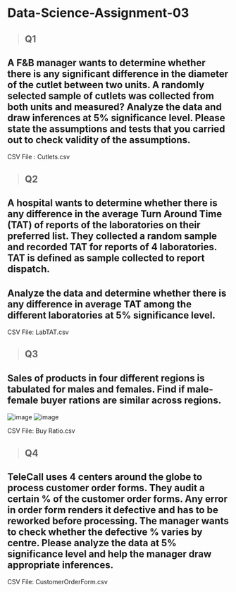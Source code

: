 # Data-Science-Assignment-03

>## Q1 
## A F&B manager wants to determine whether there is any significant difference in the diameter of the cutlet between two units. A randomly selected sample of cutlets was collected from both units and measured? Analyze the data and draw inferences at 5% significance level. Please state the assumptions and tests that you carried out to check validity of the assumptions.

CSV File : Cutlets.csv

>## Q2 
## A hospital wants to determine whether there is any difference in the average Turn Around Time (TAT) of reports of the laboratories on their preferred list. They collected a random sample and recorded TAT for reports of 4 laboratories. TAT is defined as sample collected to report dispatch.

## Analyze the data and determine whether there is any difference in average TAT among the different laboratories at 5% significance level.

CSV File: LabTAT.csv

>## Q3 
## Sales of products in four different regions is tabulated for males and females. Find if male-female buyer rations are similar across regions.
![image](https://user-images.githubusercontent.com/53568754/153466441-b4b8f99c-b456-4ff1-aa86-d38b764da709.png)
![image](https://user-images.githubusercontent.com/53568754/153466755-1b72ac07-55d4-4fda-a8fa-7ad67a48eb46.png)

CSV File: Buy Ratio.csv

>## Q4
## TeleCall uses 4 centers around the globe to process customer order forms. They audit a certain %  of the customer order forms. Any error in order form renders it defective and has to be reworked before processing.  The manager wants to check whether the defective %  varies by centre. Please analyze the data at 5% significance level and help the manager draw appropriate inferences.

CSV File: CustomerOrderForm.csv
